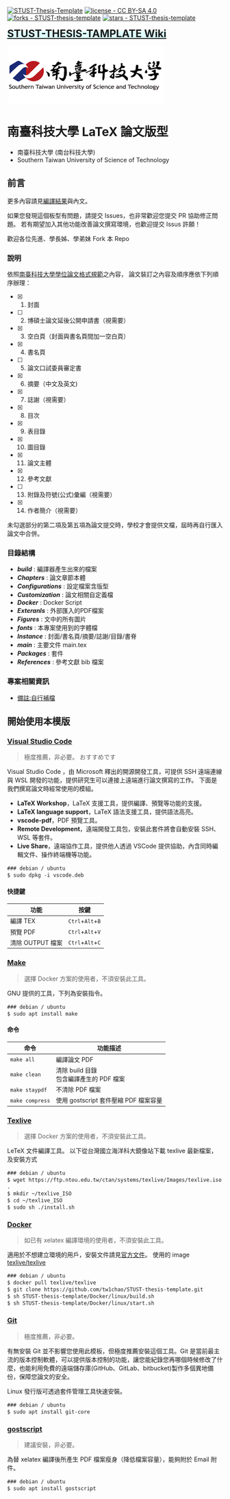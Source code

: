 [![STUST-Thesis-Template](https://img.shields.io/static/v1?label=&message=STUST-Thesis-Template&color=gray&logo=Github)](https://creativecommons.org/licenses/by-sa/4.0/)
[![license - CC BY-SA 4.0](https://img.shields.io/static/v1?label=license&message=CC+BY-SA+4.0&color=2eacce)](https://creativecommons.org/licenses/by-sa/4.0/)
[![forks - STUST-thesis-template](https://img.shields.io/github/forks/tw1chao/STUST-thesis-template?style=social)](https://github.com/tw1chao/STUST-thesis-template/fork)
[![stars - STUST-thesis-template](https://img.shields.io/github/stars/tw1chao/STUST-thesis-template?style=social)](https://github.com/tw1chao/STUST-thesis-template/stargazers)

<span style="background-color: #DEFFFF"><font Size="5">   [**STUST-THESIS-TAMPLATE Wiki**](https://github.com/yingchao-chen/STUST-thesis-template/wiki)</font></span>

[![](Figures/Logos/stustlargelogo.png "研究生學位考試專區")](https://academic.stust.edu.tw/tc/node/DegreeExam)

# 南臺科技大學 LaTeX 論文版型

- 南臺科技大學 (南台科技大學)
- Southern Taiwan University of Science of Technology

## 前言
<!-- [Latex 筆記 - Hackmd](https://hackmd.io/@YingChao/LaTeX/) -->

更多內容請見[編譯結果](./build/main.pdf)與內文。

如果您發現這個板型有問題，請提交 Issues，也非常歡迎您提交 PR 協助修正問題。
若有期望加入其他功能改善論文撰寫環境，也歡迎提交 Issus 許願！ 

歡迎各位先進、學長姊、學弟妹 Fork 本 Repo
### 說明
依照[南臺科技大學學位論文格式規範](https://academic.stust.edu.tw/tc/node/DegreeExam)之內容，
論文裝訂之內容及順序應依下列順序辦理：
- [X] 1. 封面
- [ ] 2. 博碩士論文延後公開申請書（視需要）
- [X] 3. 空白頁（封面與書名頁間加一空白頁）
- [X] 4. 書名頁
- [ ] 5. 論文口試委員審定書
- [X] 6. 摘要（中文及英文)
- [X] 7. 誌謝（視需要）
- [X] 8. 目次
- [X] 9. 表目錄
- [X] 10. 圖目錄
- [X] 11. 論文主體
- [X] 12. 參考文獻
- [ ] 13. 附錄及符號(公式)彙編（視需要）
- [X] 14. 作者簡介（視需要）

未勾選部分的第二項及第五項為論文提交時，學校才會提供文檔，屆時再自行匯入論文中合併。

### 目錄結構
* ***build*** : 編譯器產生出來的檔案
* ***Chapters*** : 論文章節本體
* ***Configurations*** : 設定檔案含版型
* ***Customization*** : 論文相關自定義檔
* ***Docker*** : Docker Script
* ***Exteranls*** : 外部匯入的PDF檔案
* ***Figures*** : 文中的所有圖片
* ***fonts*** : 本專案使用到的字體檔
* ***Instance*** : 封面/書名頁/摘要/誌謝/目錄/書脊
* ***main*** : 主要文件 main.tex
* ***Packages*** : 套件
* ***References*** : 參考文獻 bib 檔案

### 專案相關資訊
- [備註:自行補檔](./Externals/note.md)

## 開始使用本模版
### [Visual Studio Code](https://code.visualstudio.com/)
>   極度推薦，非必要。
>   おすすめです

Visual Studio Code ，由 Microsoft 釋出的開源開發工具，可提供 SSH 遠端連線與 WSL 開發的功能，提供研究生可以連接上遠端進行論文撰寫的工作。
下面是我們撰寫論文時經常使用的模組。

- **LaTeX Workshop**，LaTeX 支援工具，提供編譯、預覽等功能的支援。
- **LaTeX language support**，LaTeX 語法支援工具，提供語法高亮。
- **vscode-pdf**，PDF 預覽工具。
- **Remote Development**，遠端開發工具包，安裝此套件將會自動安裝 SSH、WSL 等套件。
- **Live Share**，遠端協作工具，提供他人透過 VSCode 提供協助，內含同時編輯文件、操作終端機等功能。

```
### debian / ubuntu
$ sudo dpkg -i vscode.deb
```

#### 快捷鍵
|功能|按鍵|
|----|----|
|編譯 TEX|`Ctrl`+`Alt`+`B`|
|預覽 PDF|`Ctrl`+`Alt`+`V`|
|清除 OUTPUT 檔案|`Ctrl`+`Alt`+`C`|



### [Make](https://www.gnu.org/software/make/)
>   選擇 Docker 方案的使用者，不須安裝此工具。

GNU 提供的工具，下列為安裝指令。
```
### debian / ubuntu
$ sudo apt install make
```
#### 命令
|命令|功能描述|
|----|----|
|`make all`|編譯論文 PDF|
|`make clean`| 清除 build 目錄<br>包含編譯產生的 PDF 檔案|
|`make staypdf`| 不清除 PDF 檔案|
|`make compress`| 使用 gostscript 套件壓縮 PDF 檔案容量|


### [Texlive](https://tug.org/texlive/)
>   選擇 Docker 方案的使用者，不須安裝此工具。

LeTeX 文件編譯工具。
以下從台灣國立海洋科大鏡像站下載 texlive 最新檔案，及安裝方式
```
### debian / ubuntu
$ wget https://ftp.ntou.edu.tw/ctan/systems/texlive/Images/texlive.iso .
$ mkdir ~/texlive_ISO
$ cd ~/texlive_ISO
$ sudo sh ./install.sh
```

### [Docker](https://www.docker.com/)
>   如已有 xelatex 編譯環境的使用者，不須安裝此工具。

適用於不想建立環境的用戶，安裝文件請見[官方文件](https://docs.docker.com/engine/install/)。
使用的 image [texlive/texlive](https://hub.docker.com/r/texlive/texlive/)

```
### debian / ubuntu
$ docker pull texlive/texlive
$ git clone https://github.com/tw1chao/STUST-thesis-template.git
$ sh STUST-thesis-template/Docker/linux/build.sh
$ sh STUST-thesis-template/Docker/linux/start.sh
```

### [Git](http://git-scm.com/)
>   極度推薦，非必要。

有無安裝 Git 並不影響您使用此模板，但極度推薦安裝這個工具。Git 是當前最主流的版本控制軟體，可以提供版本控制的功能，讓您能紀錄您再哪個時候修改了什麼，也能利用免費的遠端儲存庫(GitHub、GitLab、bitbucket)製作多個異地備份，保障您論文的安全。

Linux 發行版可透過套件管理工具快速安裝。

```
### debian / ubuntu
$ sudo apt install git-core
```
### [gostscript](https://www.ghostscript.com/)
>   建議安裝，非必要。

為替 xelatex 編譯後所產生 PDF 檔案瘦身（降低檔案容量），能夠附於 Email 附件。

```
### debian / ubuntu
$ sudo apt install gostscript
```
